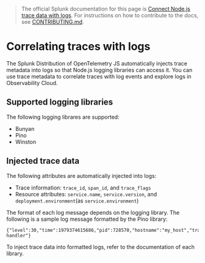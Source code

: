 > The official Splunk documentation for this page is [Connect Node.js trace data with logs](https://docs.splunk.com/Observability/gdi/get-data-in/application/nodejs/instrumentation/connect-traces-logs.html). For instructions on how to contribute to the docs, see [CONTRIBUTING.md](../CONTRIBUTING.md#documentation).

# Correlating traces with logs

The Splunk Distribution of OpenTelemetry JS automatically injects trace metadata into logs so that Node.js logging libraries can access it. You can use trace metadata to correlate traces with log events and explore logs in Observability Cloud.

## Supported logging libraries

The following logging librares are supported:

- Bunyan
- Pino
- Winston

## Injected trace data

The following attributes are automatically injected into logs:

- Trace information: `trace_id`, `span_id`, and `trace_flags`
- Resource attributes: `service.name`, `service.version`, and `deployment.environment`(as `service.environment`)

The format of each log message depends on the logging library. The following is a sample log message formatted by the Pino library:

```
{"level":30,"time":1979374615686,"pid":728570,"hostname":"my_host","trace_id":"f8e261432221096329baf5e62090d856","span_id":"3235afe76b55fe51","trace_flags":"01","url":"/lkasd","msg":"request handler"}
```

To inject trace data into formatted logs, refer to the documentation of each library.
